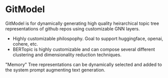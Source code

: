 # GitModel

GitModel is for dynamically generating high quality heirarchical topic tree
representations of github repos using customizable GNN layers.

- Highly customizable philospophy. Goal to support huggingface, openai, cohere,
  etc.
- BERTopic is highly customizable and can compose several different clustering
  and dimensionality reduction techniques.

"Memory" Tree representations can be dynamically selected and added to the
system prompt augmenting text generation.
